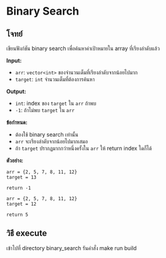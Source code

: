 
# Binary Search

## โจทย์

เขียนฟังก์ชัน binary search เพื่อค้นหาค่าเป้าหมายใน array ที่เรียงลำดับแล้ว

**Input:**

*   `arr`: `vector<int>` ของจำนวนเต็มที่เรียงลำดับจากน้อยไปมาก
*   `target`: `int` จำนวนเต็มที่ต้องการค้นหา

**Output:**

*   `int`: index ของ `target` ใน `arr` ถ้าพบ
*   `-1`: ถ้าไม่พบ `target` ใน `arr`

**ข้อกำหนด:**

*   ต้องใช้ binary search เท่านั้น
*   `arr` จะเรียงลำดับจากน้อยไปมากเสมอ
*   ถ้า `target` ปรากฏมากกว่าหนึ่งครั้งใน `arr` ให้ return index ใดก็ได้

**ตัวอย่าง:**

```
arr = {2, 5, 7, 8, 11, 12}
target = 13

return -1
```

```
arr = {2, 5, 7, 8, 11, 12}
target = 12

return 5
```

## วิธี execute
เข้าไปที่ directory binary_search
รันคำสั่ง make run build

